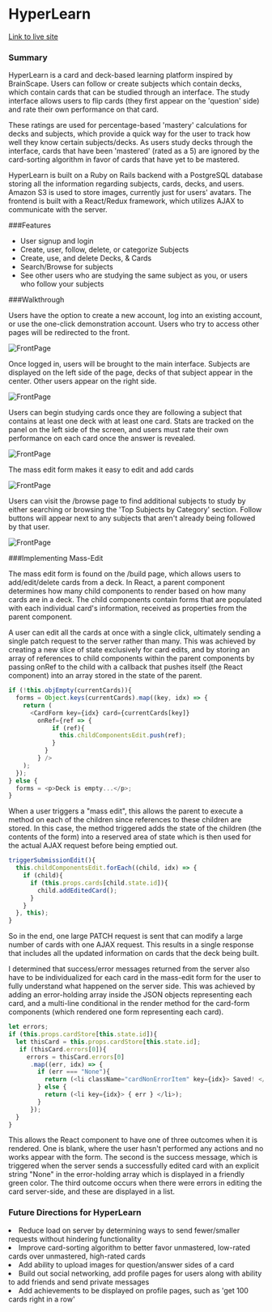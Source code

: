 # HyperLearn

[Link to live site](https://hyper-learn.herokuapp.com/#/)

### Summary

HyperLearn is a card and deck-based learning platform inspired by BrainScape. Users can follow or create subjects which contain decks, which contain cards that can be studied through an interface. The study interface allows users to flip cards (they first appear on the 'question' side) and rate their own performance on that card.

These ratings are used for percentage-based 'mastery' calculations for decks and subjects, which provide a quick way for the user to track how well they know certain subjects/decks. As users study decks through the interface, cards that have been 'mastered' (rated as a 5) are ignored by the card-sorting algorithm in favor of cards that have yet to be mastered.

HyperLearn is built on a Ruby on Rails backend with a PostgreSQL database storing all the information regarding subjects, cards, decks, and users. Amazon S3 is used to store images, currently just for users' avatars. The frontend is built with a React/Redux framework, which utilizes AJAX to communicate with the server.

###Features
<ul>
<li>User signup and login</li>
<li>Create, user, follow, delete, or categorize Subjects</li>
<li>Create, use, and delete Decks, & Cards</li>
<li>Search/Browse for subjects</li>
<li>See other users who are studying the same subject as you, or users who follow your subjects</li>
</ul>

###Walkthrough

Users have the option to create a new account, log into an existing account, or use the one-click demonstration account. Users who try to access other pages will be redirected to the front.

![FrontPage](https://github.com/wilsontheory/HyperLearn/blob/master/docs/ss1.png)

Once logged in, users will be brought to the main interface. Subjects are displayed on the left side of the page, decks of that subject appear in the center. Other users appear on the right side.

![FrontPage](https://github.com/wilsontheory/HyperLearn/blob/master/docs/ss2.png)

Users can begin studying cards once they are following a subject that contains at least one deck with at least one card. Stats are tracked on the panel on the left side of the screen, and users must rate their own performance on each card once the answer is revealed.

![FrontPage](https://github.com/wilsontheory/HyperLearn/blob/master/docs/ss3.png)

The mass edit form makes it easy to edit and add cards

![FrontPage](https://github.com/wilsontheory/HyperLearn/blob/master/docs/ss4.png)

Users can visit the /browse page to find additional subjects to study by either searching or browsing the 'Top Subjects by Category' section. Follow buttons will appear next to any subjects that aren't already being followed by that user.

![FrontPage](https://github.com/wilsontheory/HyperLearn/blob/master/docs/ss5.png)



###Implementing Mass-Edit

The mass edit form is found on the /build page, which allows users to add/edit/delete cards from a deck. In React, a parent component determines how many child components to render based on how many cards are in a deck. The child components contain forms that are populated with each individual card's information, received as properties from the parent component.

A user can edit all the cards at once with a single click, ultimately sending a single patch request to the server rather than many. This was achieved by creating a new slice of state exclusively for card edits, and by storing an array of references to child components within the parent components by passing onRef to the child with a callback that pushes itself (the React component) into an array stored in the state of the parent.

```javascript
if (!this.objEmpty(currentCards)){
  forms = Object.keys(currentCards).map((key, idx) => {
    return (
      <CardForm key={idx} card={currentCards[key]}
        onRef={ref => {
            if (ref){
              this.childComponentsEdit.push(ref);
            }
          }
        } />
    );
  });
} else {
  forms = <p>Deck is empty...</p>;
}
```

When a user triggers a "mass edit", this allows the parent to execute a method on each of the children since references to these children are stored. In this case, the method triggered adds the state of the children (the contents of the form) into a reserved area of state which is then used for the actual AJAX request before being emptied out.

```javascript
triggerSubmissionEdit(){
  this.childComponentsEdit.forEach((child, idx) => {
    if (child){
      if (this.props.cards[child.state.id]){
        child.addEditedCard();
      }
    }
  }, this);
}
```

So in the end, one large PATCH request is sent that can modify a large number of cards with one AJAX request. This results in a single response that includes all the updated information on cards that the deck being built.

I determined that success/error messages returned from the server also have to be individualized for each card in the mass-edit form for the user to fully understand what happened on the server side. This was achieved by adding an error-holding array inside the JSON objects representing each card, and a multi-line conditional in the render method for the card-form components (which rendered one form representing each card).

```javascript
let errors;
if (this.props.cardStore[this.state.id]){
  let thisCard = this.props.cardStore[this.state.id];
   if (thisCard.errors[0]){
     errors = thisCard.errors[0]
      .map((err, idx) => {
        if (err === "None"){
          return (<li className="cardNonErrorItem" key={idx}> Saved! </li>);
        } else {
          return (<li key={idx}> { err } </li>);
        }
      });
  }
}
```
This allows the React component to have one of three outcomes when it is rendered. One is blank, where the user hasn't performed any actions and no works appear with the form. The second is the success message, which is triggered when the server sends a successfully edited card with an explicit string "None" in the error-holding array which is displayed in a friendly green color. The third outcome occurs when there were errors in editing the card server-side, and these are displayed in a list.

### Future Directions for HyperLearn

<li>Reduce load on server by determining ways to send fewer/smaller requests without hindering functionality</li>

<li>Improve card-sorting algorithm to better favor unmastered, low-rated cards over unmastered, high-rated cards</li>

<li>Add ability to upload images for question/answer sides of a card</li>

<li>Build out social networking, add profile pages for users along with ability to add friends and send private messages</li>

<li>Add achievements to be displayed on profile pages, such as 'get 100 cards right in a row'</li>
